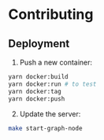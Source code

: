 # Contributing

## Deployment

1. Push a new container:

  ```sh
  yarn docker:build
  yarn docker:run # to test
  yarn docker:tag
  yarn docker:push
  ```

2. Update the server:

  ```sh
  make start-graph-node
  ```
